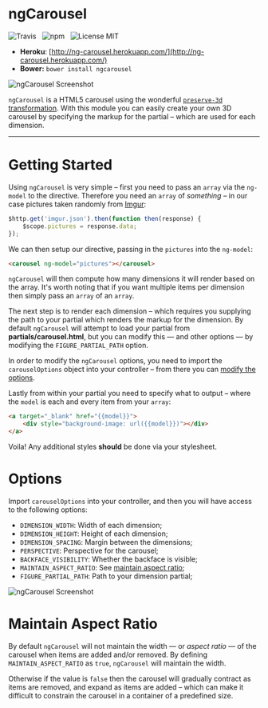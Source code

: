 ngCarousel
=======

![Travis](http://img.shields.io/travis/Wildhoney/ngCarousel.svg?style=flat)
&nbsp;
![npm](http://img.shields.io/npm/v/ng-carousel.svg?style=flat)
&nbsp;
![License MIT](http://img.shields.io/badge/License-MIT-lightgrey.svg?style=flat)

* **Heroku**: [http://ng-carousel.herokuapp.com/](http://ng-carousel.herokuapp.com/)
* **Bower:** `bower install ngcarousel`

![ngCarousel Screenshot](http://i.imgur.com/b76dbkC.png)

`ngCarousel` is a HTML5 carousel using the wonderful [`preserve-3d` transformation](http://css-tricks.com/almanac/properties/t/transform-style/). With this module you can easily create your own 3D carousel by specifying the markup for the partial &ndash; which are used for each dimension.

---

# Getting Started

Using `ngCarousel` is very simple &ndash; first you need to pass an `array` via the `ng-model` to the directive. Therefore you need an `array` of *something* &ndash; in our case pictures taken randomly from [Imgur](http://www.imgur.com/):

```javascript
$http.get('imgur.json').then(function then(response) {
    $scope.pictures = response.data;
});
```

We can then setup our directive, passing in the `pictures` into the `ng-model`:

```html
<carousel ng-model="pictures"></carousel>
```

`ngCarousel` will then compute how many dimensions it will render based on the array. It's worth noting that if you want multiple items per dimension then simply pass an `array` of an `array`.

The next step is to render each dimension &ndash; which requires you supplying the path to your partial which renders the markup for the dimension. By default `ngCarousel` will attempt to load your partial from **partials/carousel.html**, but you can modify this &mdash; and other options &mdash; by modifying the `FIGURE_PARTIAL_PATH` option.

In order to modify the `ngCarousel` options, you need to import the `carouselOptions` object into your controller &ndash; from there you can [modify the options](#options).

Lastly from within your partial you need to specify what to output &ndash; where the `model` is each and every item from your `array`:

```html
<a target="_blank" href="{{model}}">
    <div style="background-image: url({{model}})"></div>
</a>
```

Voila! Any additional styles **should** be done via your stylesheet.

# Options

Import `carouselOptions` into your controller, and then you will have access to the following options:

 * `DIMENSION_WIDTH`: Width of each dimension;
 * `DIMENSION_HEIGHT`: Height of each dimension;
 * `DIMENSION_SPACING`: Margin between the dimensions;
 * `PERSPECTIVE`: Perspective for the carousel;
 * `BACKFACE_VISIBILITY`: Whether the backface is visible;
 * `MAINTAIN_ASPECT_RATIO`: See [maintain aspect ratio](#maintain-aspect-ratio);
 * `FIGURE_PARTIAL_PATH`: Path to your dimension partial;

![ngCarousel Screenshot](http://i.imgur.com/8MaKMCX.png)

# Maintain Aspect Ratio

By default `ngCarousel` will not maintain the width &mdash; or *aspect ratio* &mdash; of the carousel when items are added and/or removed. By defining `MAINTAIN_ASPECT_RATIO` as `true`, `ngCarousel` will maintain the width.

Otherwise if the value is `false` then the carousel will gradually contract as items are removed, and expand as items are added &ndash; which can make it difficult to constrain the carousel in a container of a predefined size.